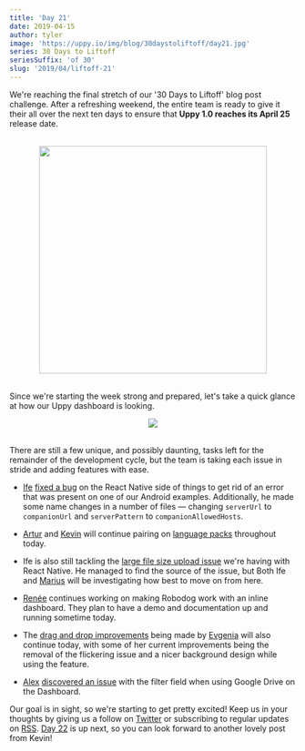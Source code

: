 ```yaml
---
title: 'Day 21'
date: 2019-04-15
author: tyler
image: 'https://uppy.io/img/blog/30daystoliftoff/day21.jpg'
series: 30 Days to Liftoff
seriesSuffix: 'of 30'
slug: '2019/04/liftoff-21'
---
```


We're reaching the final stretch of our '30 Days to Liftoff' blog post
challenge. After a refreshing weekend, the entire team is ready to give it their
all over the next ten days to ensure that **Uppy 1.0 reaches its April 25**
release date.

<center><br /><img width="400" src="/img/blog/30daystoliftoff/day21.jpg" /><br /><br /></center>

Since we're starting the week strong and prepared, let's take a quick glance at
how our Uppy dashboard is looking.

<!--truncate-->

<center><img width="" src="/img/blog/30daystoliftoff/15-dashboard.png" /><br/><br/></center>

There are still a few unique, and possibly daunting, tasks left for the
remainder of the development cycle, but the team is taking each issue in stride
and adding features with ease.

- [Ife](https://github.com/ifedapoolarewaju)
  [fixed a bug](https://github.com/transloadit/uppy/commit/9f02d749b9aa4095e5871713ea2f25a716a21539)
  on the React Native side of things to get rid of an error that was present on
  one of our Android examples. Additionally, he made some name changes in a
  number of files — changing `serverUrl` to `companionUrl` and `serverPattern`
  to `companionAllowedHosts`.

- [Artur](https://github.com/arturi) and [Kevin](https://github.com/kvz) will
  continue pairing on
  [language packs](https://github.com/transloadit/uppy/pull/1443) throughout
  today.

- Ife is also still tackling the
  [large file size upload issue](https://github.com/tus/tus-js-client/issues/146)
  we're having with React Native. He managed to find the source of the issue,
  but Both Ife and [Marius](https://github.com/Acconut) will be investigating
  how best to move on from here.

- [Renée](https://github.com/goto-bus-stop) continues working on making Robodog
  work with an inline dashboard. They plan to have a demo and documentation up
  and running sometime today.

- The
  [drag and drop improvements](https://github.com/transloadit/uppy/pull/1440)
  being made by [Evgenia](https://github.com/lakesare) will also continue today,
  with some of her current improvements being the removal of the flickering
  issue and a nicer background design while using the feature.

- [Alex](https://github.com/nqst)
  [discovered an issue](https://github.com/transloadit/uppy/issues/1447) with
  the filter field when using Google Drive on the Dashboard.

Our goal is in sight, so we're starting to get pretty excited! Keep us in your
thoughts by giving us a follow on [Twitter](https://twitter.com/uppy_io) or
subscribing to regular updates on [RSS](https://uppy.io/atom.xml).
[Day 22](/blog/2019/04/liftoff-22/) is up next, so you can look forward to
another lovely post from Kevin!
